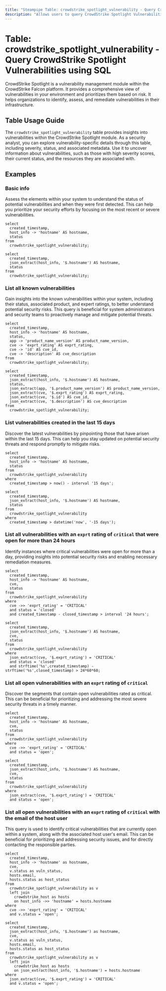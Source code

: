 ```yaml
---
title: "Steampipe Table: crowdstrike_spotlight_vulnerability - Query CrowdStrike Spotlight Vulnerabilities using SQL"
description: "Allows users to query CrowdStrike Spotlight Vulnerabilities, providing insights into the vulnerabilities associated with various resources within the CrowdStrike environment."
---
```


# Table: crowdstrike_spotlight_vulnerability - Query CrowdStrike Spotlight Vulnerabilities using SQL

CrowdStrike Spotlight is a vulnerability management module within the CrowdStrike Falcon platform. It provides a comprehensive view of vulnerabilities in your environment and prioritizes them based on risk. It helps organizations to identify, assess, and remediate vulnerabilities in their infrastructure.

## Table Usage Guide

The `crowdstrike_spotlight_vulnerability` table provides insights into vulnerabilities within the CrowdStrike Spotlight module. As a security analyst, you can explore vulnerability-specific details through this table, including severity, status, and associated metadata. Use it to uncover information about vulnerabilities, such as those with high severity scores, their current status, and the resources they are associated with.

## Examples

### Basic info
Assess the elements within your system to understand the status of potential vulnerabilities and when they were first detected. This can help you prioritize your security efforts by focusing on the most recent or severe vulnerabilities.

```sql+postgres
select
  created_timestamp,
  host_info -> 'hostname' AS hostname,
  status
from
  crowdstrike_spotlight_vulnerability;
```

```sql+sqlite
select
  created_timestamp,
  json_extract(host_info, '$.hostname') AS hostname,
  status
from
  crowdstrike_spotlight_vulnerability;
```

### List all known vulnerabilities
Gain insights into the known vulnerabilities within your system, including their status, associated product, and expert ratings, to better understand potential security risks. This query is beneficial for system administrators and security teams to proactively manage and mitigate potential threats.

```sql+postgres
select
  created_timestamp,
  host_info -> 'hostname' AS hostname,
  status,
  app -> 'product_name_version' AS product_name_version,
  cve -> 'exprt_rating' AS exprt_rating,
  cve -> 'id' AS cve_id,
  cve -> 'description' AS cve_description
from
  crowdstrike_spotlight_vulnerability;
```

```sql+sqlite
select
  created_timestamp,
  json_extract(host_info, '$.hostname') AS hostname,
  status,
  json_extract(app, '$.product_name_version') AS product_name_version,
  json_extract(cve, '$.exprt_rating') AS exprt_rating,
  json_extract(cve, '$.id') AS cve_id,
  json_extract(cve, '$.description') AS cve_description
from
  crowdstrike_spotlight_vulnerability;
```

### List vulnerabilities created in the last 15 days
Discover the latest vulnerabilities by pinpointing those that have arisen within the last 15 days. This can help you stay updated on potential security threats and respond promptly to mitigate risks.

```sql+postgres
select
  created_timestamp,
  host_info -> 'hostname' AS hostname,
  status
from
  crowdstrike_spotlight_vulnerability
where
  created_timestamp > now() - interval '15 days';
```

```sql+sqlite
select
  created_timestamp,
  json_extract(host_info, '$.hostname') AS hostname,
  status
from
  crowdstrike_spotlight_vulnerability
where
  created_timestamp > datetime('now', '-15 days');
```

### List all vulnerabilities with an `exprt` rating of `critical` that were open for more than 24 hours
Identify instances where critical vulnerabilities were open for more than a day, providing insights into potential security risks and enabling necessary remediation measures.

```sql+postgres
select
  created_timestamp,
  host_info -> 'hostname' AS hostname,
  cve,
  status
from
  crowdstrike_spotlight_vulnerability
where
  cve ->> 'exprt_rating' = 'CRITICAL'
  and status = 'closed'
  and created_timestamp - closed_timestamp > interval '24 hours';
```

```sql+sqlite
select
  created_timestamp,
  json_extract(host_info, '$.hostname') AS hostname,
  cve,
  status
from
  crowdstrike_spotlight_vulnerability
where
  json_extract(cve, '$.exprt_rating') = 'CRITICAL'
  and status = 'closed'
  and strftime('%s',created_timestamp) - strftime('%s',closed_timestamp) > 24*60*60;
```

### List all open vulnerabilities with an `exprt` rating of `critical`
Discover the segments that contain open vulnerabilities rated as critical. This can be beneficial for prioritizing and addressing the most severe security threats in a timely manner.

```sql+postgres
select
  created_timestamp,
  host_info -> 'hostname' AS hostname,
  cve,
  status
from
  crowdstrike_spotlight_vulnerability
where
  cve ->> 'exprt_rating' = 'CRITICAL'
  and status = 'open';
```

```sql+sqlite
select
  created_timestamp,
  json_extract(host_info, '$.hostname') AS hostname,
  cve,
  status
from
  crowdstrike_spotlight_vulnerability
where
  json_extract(cve, '$.exprt_rating') = 'CRITICAL'
  and status = 'open';
```

### List all open vulnerabilities with an `exprt` rating of `critical` with the email of the host user
This query is used to identify critical vulnerabilities that are currently open within a system, along with the associated host user's email. This can be beneficial for prioritizing and addressing security issues, and for directly contacting the responsible parties.

```sql+postgres
select
  created_timestamp,
  host_info -> 'hostname' as hostname,
  cve,
  v.status as vuln_status,
  hosts.email,
  hosts.status as host_status
from
  crowdstrike_spotlight_vulnerability as v
  left join
    crowdstrike_host as hosts
    on host_info ->> 'hostname' = hosts.hostname
where
  cve ->> 'exprt_rating' = 'CRITICAL'
  and v.status = 'open';
```

```sql+sqlite
select
  created_timestamp,
  json_extract(host_info, '$.hostname') as hostname,
  cve,
  v.status as vuln_status,
  hosts.email,
  hosts.status as host_status
from
  crowdstrike_spotlight_vulnerability as v
  left join
    crowdstrike_host as hosts
    on json_extract(host_info, '$.hostname') = hosts.hostname
where
  json_extract(cve, '$.exprt_rating') = 'CRITICAL'
  and v.status = 'open';
```